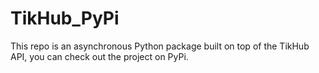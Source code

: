 # TikHub_PyPi
This repo is an asynchronous Python package built on top of the TikHub API, you can check out the project on PyPi.
